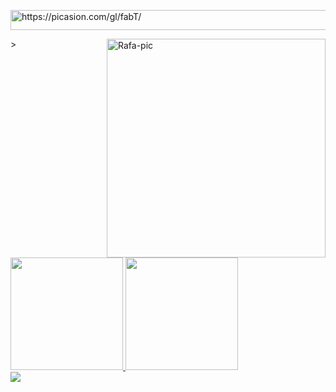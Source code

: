 
   <a href="https://picasion.com/gl/fabT/"><img src="https://i.picasion.com/gl/91/fabT.gif" width="771" height="32" border="0" alt="https://picasion.com/gl/fabT/" /></a><br />


<img align="right" alt="Rafa-pic" height="350" 
src="https://renderapi.s3.amazonaws.com/oqGAHXFeg.png" alt="avatar" class="h-full w-full object-center object-cover">></div>

<a href="https://github.com/FernandaMouraQA">
  <img height="180em" src="https://github-readme-stats.vercel.app/api?username=FernandaMoura&show_icons=false&theme=radical&include_all_commits=false&count_private=false"/>
  <img height="180em" src="https://github-readme-stats.vercel.app/api/top-langs/?username=FernandaMoura&layout=compact&langs_count=7&theme=radical"/>
  
  </div>
  
  <div>
  <a href="https://www.linkedin.com/in/fernanda-moura-736a76212" target="_blank"><img src="https://img.shields.io/badge/-LinkedIn-%230077B5?style=for-the-badge&logo=linkedin&logoColor=white" target="_blank"></a>   

  
   
</div>





